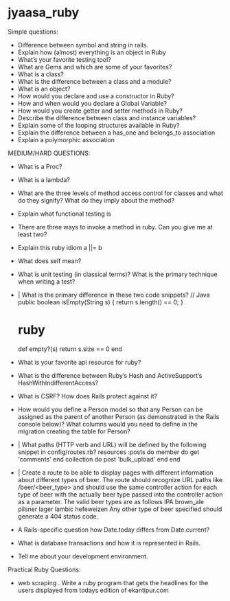# jyaasa_ruby

Simple questions:
  - Difference between symbol and string in rails.
  - Explain how (almost) everything is an object in Ruby
  - What’s your favorite testing tool?
  - What are Gems and which are some of your favorites?
  - What is a class?
  - What is the difference between a class and a module?
  - What is an object?
  - How would you declare and use a constructor in Ruby?
  - How and when would you declare a Global Variable?
  - How would you create getter and setter methods in Ruby?
  - Describe the difference between class and instance variables?
  - Explain some of the looping structures available in Ruby?
  - Explain the difference between a has_one and belongs_to association
  - Explain a polymorphic association



MEDIUM/HARD QUESTIONS:
  - What is a Proc?
  - What is a lambda?
  - What are the three levels of method access control for classes and what do they signify? What do they imply about the method?
  - Explain what functional testing is
  - There are three ways to invoke a method in ruby. Can you give me at least two?
  - Explain this ruby idiom a ||= b
  - What does self mean?
  - What is unit testing (in classical terms)? What is the primary technique when writing a test?
  - | 
    What is the primary difference in these two code snippets?
      // Java
      public boolean isEmpty(String s) {
        return s.length() == 0;
      }
      # ruby
      def empty?(s)
        return s.size == 0
      end 


  - What is your favorite api resource for ruby?
  - What is the difference between Ruby’s Hash and ActiveSupport’s HashWithIndifferentAccess?
  - What is CSRF? How does Rails protect against it?
  - How would you define a Person model so that any Person can be assigned as the parent of another Person (as demonstrated in the Rails console below)? What columns would you need to define in the migration creating the table for Person?
  - |
      What paths (HTTP verb and URL) will be defined by the following snippet in config/routes.rb?
      resources :posts do
        member do
          get 'comments'
        end
        collection do
          post 'bulk_upload'
        end
      end

  - |
      Create a route to be able to display pages with different information about different types of beer. The route should recognize URL paths like /beer/<beer_type> and should use the same controller action for each type of beer with the actually beer type passed into the controller action as a parameter. The valid beer types are as follows
      IPA
      brown_ale
      pilsner
      lager
      lambic
      hefeweizen
      Any other type of beer specified should generate a 404 status code.
  - A Rails-specific question how Date.today differs from Date.current?
  - What is database transactions and how it is represented in Rails.
  - Tell me about your development environment.


Practical Ruby Questions:
  - web scraping . Write a ruby program that gets the headlines for the users displayed from todays edition of ekantipur.com


